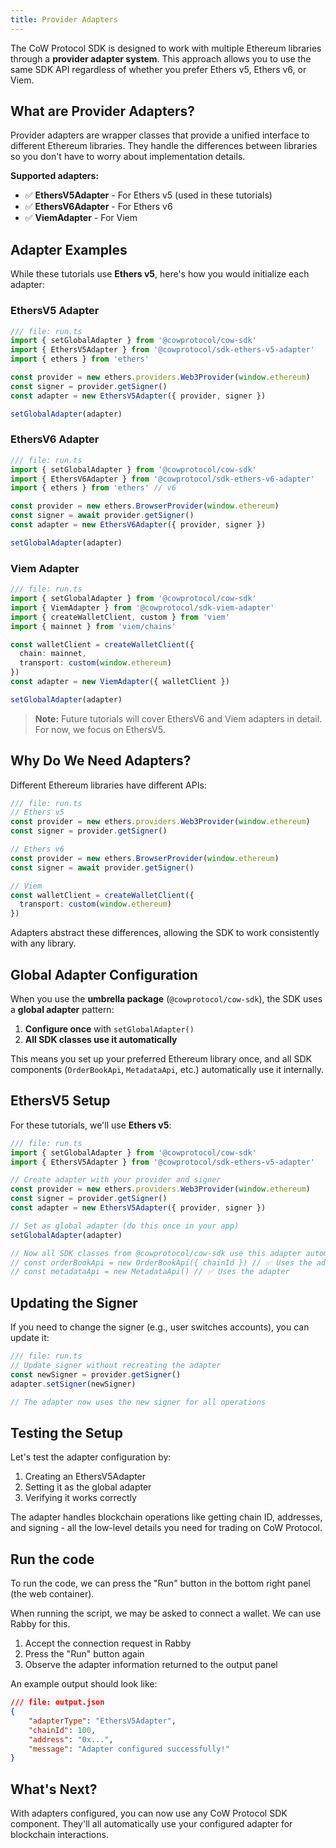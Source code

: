 ```yaml
---
title: Provider Adapters
---
```


The CoW Protocol SDK is designed to work with multiple Ethereum libraries through a **provider adapter system**. This approach allows you to use the same SDK API regardless of whether you prefer Ethers v5, Ethers v6, or Viem.

## What are Provider Adapters?

Provider adapters are wrapper classes that provide a unified interface to different Ethereum libraries. They handle the differences between libraries so you don't have to worry about implementation details.

**Supported adapters:**
- ✅ **EthersV5Adapter** - For Ethers v5 (used in these tutorials)
- ✅ **EthersV6Adapter** - For Ethers v6 
- ✅ **ViemAdapter** - For Viem

## Adapter Examples

While these tutorials use **Ethers v5**, here's how you would initialize each adapter:

### EthersV5 Adapter
```typescript
/// file: run.ts
import { setGlobalAdapter } from '@cowprotocol/cow-sdk'
import { EthersV5Adapter } from '@cowprotocol/sdk-ethers-v5-adapter'
import { ethers } from 'ethers'

const provider = new ethers.providers.Web3Provider(window.ethereum)
const signer = provider.getSigner()
const adapter = new EthersV5Adapter({ provider, signer })

setGlobalAdapter(adapter)
```

### EthersV6 Adapter  
```typescript
/// file: run.ts
import { setGlobalAdapter } from '@cowprotocol/cow-sdk'
import { EthersV6Adapter } from '@cowprotocol/sdk-ethers-v6-adapter'
import { ethers } from 'ethers' // v6

const provider = new ethers.BrowserProvider(window.ethereum)
const signer = await provider.getSigner()
const adapter = new EthersV6Adapter({ provider, signer })

setGlobalAdapter(adapter)
```

### Viem Adapter
```typescript
/// file: run.ts
import { setGlobalAdapter } from '@cowprotocol/cow-sdk'
import { ViemAdapter } from '@cowprotocol/sdk-viem-adapter'
import { createWalletClient, custom } from 'viem'
import { mainnet } from 'viem/chains'

const walletClient = createWalletClient({
  chain: mainnet,
  transport: custom(window.ethereum)
})
const adapter = new ViemAdapter({ walletClient })

setGlobalAdapter(adapter)
```

> **Note:** Future tutorials will cover EthersV6 and Viem adapters in detail. For now, we focus on EthersV5.

## Why Do We Need Adapters?

Different Ethereum libraries have different APIs:

```typescript
/// file: run.ts
// Ethers v5
const provider = new ethers.providers.Web3Provider(window.ethereum)
const signer = provider.getSigner()

// Ethers v6  
const provider = new ethers.BrowserProvider(window.ethereum)
const signer = await provider.getSigner()

// Viem
const walletClient = createWalletClient({
  transport: custom(window.ethereum)
})
```

Adapters abstract these differences, allowing the SDK to work consistently with any library.

## Global Adapter Configuration

When you use the **umbrella package** (`@cowprotocol/cow-sdk`), the SDK uses a **global adapter** pattern:

1. **Configure once** with `setGlobalAdapter()`  
2. **All SDK classes use it automatically**

This means you set up your preferred Ethereum library once, and all SDK components (`OrderBookApi`, `MetadataApi`, etc.) automatically use it internally.

## EthersV5 Setup

For these tutorials, we'll use **Ethers v5**:

```typescript
/// file: run.ts
import { setGlobalAdapter } from '@cowprotocol/cow-sdk'
import { EthersV5Adapter } from '@cowprotocol/sdk-ethers-v5-adapter'

// Create adapter with your provider and signer
const provider = new ethers.providers.Web3Provider(window.ethereum)
const signer = provider.getSigner()
const adapter = new EthersV5Adapter({ provider, signer })

// Set as global adapter (do this once in your app)
setGlobalAdapter(adapter)

// Now all SDK classes from @cowprotocol/cow-sdk use this adapter automatically:
// const orderBookApi = new OrderBookApi({ chainId }) // ✅ Uses the adapter
// const metadataApi = new MetadataApi() // ✅ Uses the adapter  
```

## Updating the Signer

If you need to change the signer (e.g., user switches accounts), you can update it:

```typescript
/// file: run.ts
// Update signer without recreating the adapter
const newSigner = provider.getSigner()
adapter.setSigner(newSigner)

// The adapter now uses the new signer for all operations
```

## Testing the Setup

Let's test the adapter configuration by:

1. Creating an EthersV5Adapter
2. Setting it as the global adapter  
3. Verifying it works correctly

The adapter handles blockchain operations like getting chain ID, addresses, and signing - all the low-level details you need for trading on CoW Protocol.

## Run the code

To run the code, we can press the "Run" button in the bottom right panel (the web container).

When running the script, we may be asked to connect a wallet. We can use Rabby for this.

1. Accept the connection request in Rabby
2. Press the "Run" button again
3. Observe the adapter information returned to the output panel

An example output should look like:

```json
/// file: output.json
{
    "adapterType": "EthersV5Adapter",
    "chainId": 100,
    "address": "0x...",
    "message": "Adapter configured successfully!"
}
```

## What's Next?

With adapters configured, you can now use any CoW Protocol SDK component. They'll all automatically use your configured adapter for blockchain interactions.

